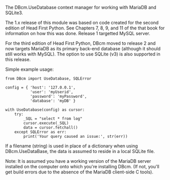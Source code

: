 
The DBcm.UseDatabase context manager for working with MariaDB and SQLite3.

The 1.x release of this module was based on code created for the second edition 
of Head First Python. See Chapters 7, 8, 9, and 11 of the that book for information
on how this was done.  Release 1 targetted MySQL server.

For the third edition of Head First Python, DBcm moved to release 2 and now targets
MariaDB as its primary back-end database (although it should still works with MySQL).
The option to use SQLite (v3) is also supported in this release.

Simple example usage:

    from DBcm import UseDatabase, SQLError

    config = { 'host': '127.0.0.1',
               'user': 'myUserid',
               'password': 'myPassword',
               'database': 'myDB' }

    with UseDatabase(config) as cursor:
        try:
            _SQL = "select * from log"
            cursor.execute(_SQL)
            data = cursor.fetchall()
        except SQLError as err:
            print('Your query caused an issue:', str(err))

If a filename (string) is used in place of a dictionary when using 
DBcm.UseDataBase, the data is assumed to reside in a local SQLite file.

Note: It is assumed you have a working version of the MariaDB server installed
on the computer onto which you're installing DBcm.  (If not, you'll get build 
errors due to the absence of the MariaDB client-side C tools).

